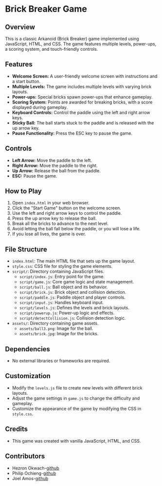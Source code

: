 # Brick Breaker Game

## Overview

This is a classic Arkanoid (Brick Breaker) game implemented using JavaScript, HTML, and CSS. The game features multiple levels, power-ups, a scoring system, and touch-friendly controls.

## Features

- **Welcome Screen:** A user-friendly welcome screen with instructions and a start button.
- **Multiple Levels:** The game includes multiple levels with varying brick layouts.
- **Power-ups:** Special bricks spawn power-ups that enhance gameplay.
- **Scoring System:** Points are awarded for breaking bricks, with a score displayed during gameplay.
- **Keyboard Controls:** Control the paddle using the left and right arrow keys.
- **Sticky Ball:** The ball starts stuck to the paddle and is released with the up arrow key.
- **Pause Functionality:** Press the ESC key to pause the game.

## Controls

- **Left Arrow:** Move the paddle to the left.
- **Right Arrow:** Move the paddle to the right.
- **Up Arrow:** Release the ball from the paddle.
- **ESC:** Pause the game.

## How to Play

1. Open `index.html` in your web browser.
2. Click the "Start Game" button on the welcome screen.
3. Use the left and right arrow keys to control the paddle.
4. Press the up arrow key to release the ball.
5. Break all the bricks to advance to the next level.
6. Avoid letting the ball fall below the paddle, or you will lose a life.
7. If you lose all lives, the game is over.

## File Structure

- `index.html`: The main HTML file that sets up the game layout.
- `style.css`: CSS file for styling the game elements.
- `script/`: Directory containing JavaScript files.
  - `script/index.js`: Entry point for the game.
  - `script/game.js`: Core game logic and state management.
  - `script/ball.js`: Ball object and its behavior.
  - `script/brick.js`: Brick object and collision detection.
  - `script/paddle.js`: Paddle object and player controls.
  - `script/input.js`: Handles keyboard input.
  - `script/levels.js`: Defines the levels and brick layouts.
  - `script/powerup.js`: Power-up logic and effects.
  - `script/detectCollision.js`: Collision detection logic.
- `assets/`: Directory containing game assets.
  - `assets/ball3.png`: Image for the ball.
  - `assets/brick.jpg`: Image for the bricks.

## Dependencies

- No external libraries or frameworks are required.

## Customization

- Modify the `levels.js` file to create new levels with different brick layouts.
- Adjust the game settings in `game.js` to change the difficulty and gameplay.
- Customize the appearance of the game by modifying the CSS in `style.css`.

## Credits

- This game was created with vanilla JavaScript, HTML, and CSS.

## Contributors

- Hezron Okwach-[github](https://github.com/hezronokwach)
- Philip Ochieng-[github](https://github.com/Philip38-hub)
- Joel Amos-[github](https://github.com/Murzuqisah)
